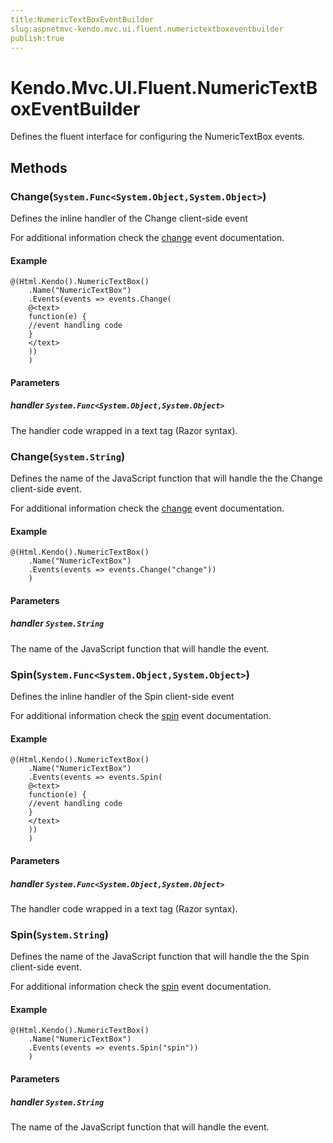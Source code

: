 ```yaml
---
title:NumericTextBoxEventBuilder
slug:aspnetmvc-kendo.mvc.ui.fluent.numerictextboxeventbuilder
publish:true
---
```


# Kendo.Mvc.UI.Fluent.NumericTextBoxEventBuilder
Defines the fluent interface for configuring the NumericTextBox events.



## Methods

### Change(`System.Func<System.Object,System.Object>`)
Defines the inline handler of the Change client-side event

For additional information check the [change](/api/web/numerictextbox#events-change) event documentation.


#### Example

    @(Html.Kendo().NumericTextBox()
        .Name("NumericTextBox")
        .Events(events => events.Change(
        @<text>
        function(e) {
        //event handling code
        }
        </text>
        ))
        )
        


#### Parameters

##### handler `System.Func<System.Object,System.Object>`
The handler code wrapped in a text tag (Razor syntax).




### Change(`System.String`)
Defines the name of the JavaScript function that will handle the the Change client-side event.

For additional information check the [change](/api/web/numerictextbox#events-change) event documentation.


#### Example

    @(Html.Kendo().NumericTextBox()
        .Name("NumericTextBox")
        .Events(events => events.Change("change"))
        )
        


#### Parameters

##### handler `System.String`
The name of the JavaScript function that will handle the event.




### Spin(`System.Func<System.Object,System.Object>`)
Defines the inline handler of the Spin client-side event

For additional information check the [spin](/api/web/numerictextbox#events-spin) event documentation.


#### Example

    @(Html.Kendo().NumericTextBox()
        .Name("NumericTextBox")
        .Events(events => events.Spin(
        @<text>
        function(e) {
        //event handling code
        }
        </text>
        ))
        )
        


#### Parameters

##### handler `System.Func<System.Object,System.Object>`
The handler code wrapped in a text tag (Razor syntax).




### Spin(`System.String`)
Defines the name of the JavaScript function that will handle the the Spin client-side event.

For additional information check the [spin](/api/web/numerictextbox#events-spin) event documentation.


#### Example

    @(Html.Kendo().NumericTextBox()
        .Name("NumericTextBox")
        .Events(events => events.Spin("spin"))
        )
        


#### Parameters

##### handler `System.String`
The name of the JavaScript function that will handle the event.





